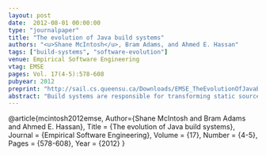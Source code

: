 ```yaml
---
layout: post
date:  2012-08-01 00:00:00
type: "journalpaper"
title: "The evolution of Java build systems"
authors: "<u>Shane McIntosh</u>, Bram Adams, and Ahmed E. Hassan"
tags: ["build-systems", "software-evolution"]
venue: Empirical Software Engineering
vtag: EMSE
pages: Vol. 17(4-5):578-608
pubyear: 2012
preprint: "http://sail.cs.queensu.ca/Downloads/EMSE_TheEvolutionOfJavaBuildSystems.pdf"
abstract: "Build systems are responsible for transforming static source code artifacts into executable software. While build systems play such a crucial role in software development and maintenance, they have been largely ignored by software evolution researchers. However, a firm understanding of build system aging processes is needed in order to allow project managers to allocate personnel and resources to build system maintenance tasks effectively, and reduce the build maintenance overhead on regular development activities. In this paper, we study the evolution of build systems based on two popular Java build languages (i.e., ANT and Maven) from two perspectives: (1) a static perspective, where we examine the complexity of build system specifications using software metrics adopted from the source code domain; and (2) a dynamic perspective, where the complexity and coverage of representative build runs are measured. Case studies of the build systems of six open source build projects with a combined history of 172 releases show that build system and source code size are highly correlated, with source code restructurings often requiring build system restructurings. Furthermore, we find that Java build systems evolve dynamically in terms of duration and recursive depth of the directory hierarchy."
---
```

@article{mcintosh2012emse,
	Author={Shane McIntosh and Bram Adams and Ahmed E. Hassan},
	Title = {The evolution of Java build systems},
	Journal = {Empirical Software Engineering},
	Volume = {17},
	Number = {4-5},
	Pages = {578-608},
	Year = {2012}
}
